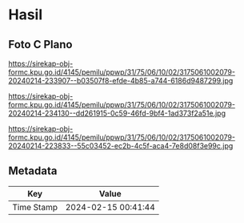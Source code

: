 # Hasil

## Foto C Plano

https://sirekap-obj-formc.kpu.go.id/4145/pemilu/ppwp/31/75/06/10/02/3175061002079-20240214-233907--b03507f8-efde-4b85-a744-6186d9487299.jpg

https://sirekap-obj-formc.kpu.go.id/4145/pemilu/ppwp/31/75/06/10/02/3175061002079-20240214-234130--dd261915-0c59-46fd-9bf4-1ad373f2a51e.jpg

https://sirekap-obj-formc.kpu.go.id/4145/pemilu/ppwp/31/75/06/10/02/3175061002079-20240214-223833--55c03452-ec2b-4c5f-aca4-7e8d08f3e99c.jpg


## Metadata

| Key        | Value               |
| ---------- | ------------------- |
| Time Stamp | 2024-02-15 00:41:44 |




